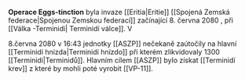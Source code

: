 **Operace Eggs-tinction** byla invaze [[Eritia|Eritie]] [[Spojená Zemská federace|Spojenou Zemskou federací]] začínající 8. června 2080 , při [[Válka -Terminidi| Terminidí válce]]. V

8.června 2080 v 16:43 jednotky [[ASZP]] nečekaně zaútočily na hlavní [[Terminidí hnízda|Terminidí hnízdo]] při kterém zlikvidovaly 1300 [[Terminidi|Terminidů]]. Hlavním cílem [[ASZP]] bylo získat [[Terminidí krev]] z které by mohli poté vyrobit [[VP-11]].